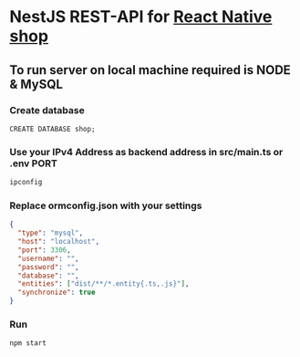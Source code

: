 # NestJS REST-API for <a href="https://github.com/DMQQ/shop-mobile-react-native" target="_blank">React Native shop</a>

## To run server on local machine required is NODE & MySQL

### Create database

```mysql
CREATE DATABASE shop;
```

### Use your IPv4 Address as backend address in src/main.ts or .env PORT

```bash
ipconfig
```

### Replace ormconfig.json with your settings

```JSON
{
  "type": "mysql",
  "host": "localhost",
  "port": 3306,
  "username": "",
  "password": "",
  "database": "",
  "entities": ["dist/**/*.entity{.ts,.js}"],
  "synchronize": true
}

```

### Run

```bash
npm start
```
